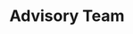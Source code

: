 ---
layout: collection
title: Advisory Team
description: An admin team to support Buildings Safety Regulator
pagination:
  data: collections.advisory
  reverse: true
  size: 50
permalink: "advisory/{% if pagination.pageNumber > 0 %}page/{{ pagination.pageNumber + 1 }}{% endif %}/"
---
